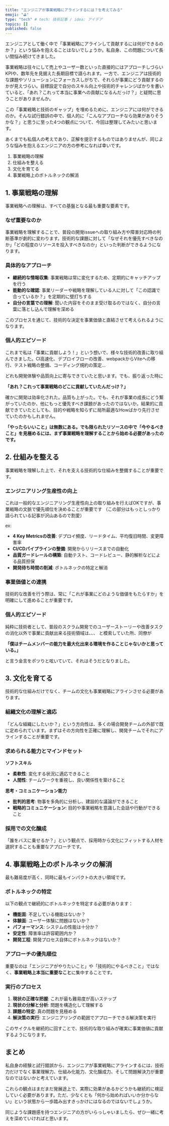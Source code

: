 ```yaml
---
title: "エンジニアが事業戦略にアラインするには？を考えてみる"
emoji: "⛳"
type: "tech" # tech: 技術記事 / idea: アイデア
topics: []
published: false
---
```



エンジニアとして働く中で「事業戦略にアラインして貢献するには何ができるのか？」という悩みを抱えることはないでしょうか。私自身、この問題について長い間悩み続けてきました。

事業戦略は往々にして売上やユーザー数といった直接的にはアプローチしづらいKPIや、数年先を見据えた長期目標で語られます。一方で、エンジニアは技術的な課題やソリューションにフォーカスしがちで、それらが事業にどう貢献するのかが見えづらい。目標設定で自分のスキル向上や技術的チャレンジばかりを書いていると、「あれ？これって本当に事業への貢献になるんだっけ？」と疑問に思うことがありませんか。

この「事業戦略と技術のギャップ」を埋めるために、エンジニアには何ができるのか。そんな試行錯誤の中で、個人的に「こんなアプローチなら効果がありそうかな？」と思うに至った4つの観点について、今回は整理してみたいと思います。

あくまでも私個人の考えであり、正解を提示するものではありませんが、同じような悩みを抱えるエンジニアの方の参考になれば幸いです。

1. 事業戦略の理解
2. 仕組みを整える
3. 文化を育てる
4. 事業戦略上のボトルネックの解消

## 1. 事業戦略の理解

事業戦略への理解は、すべての基盤となる最も重要な要素です。

### なぜ重要なのか

事業戦略を理解することで、普段の開発issueへの取り組み方や障害対応時の判断基準が劇的に変わります。技術的な課題に対して「なぜそれを優先すべきなのか」「どの程度のリソースを投入すべきなのか」といった判断ができるようになります。

### 具体的なアプローチ

- **継続的な情報収集**: 事業戦略は常に変化するため、定期的にキャッチアップを行う
- **能動的な確認**: 事業リーダーや戦略を理解している人に対して「この認識で合っているか？」を定期的に壁打ちする
- **自分の言葉での理解**: 聞いた内容をそのまま受け取るのではなく、自分の言葉に落とし込んで理解を深める

このプロセスを通じて、技術的な決定を事業価値と直結させて考えられるようになります。

### 個人的エピソード

これまで私は「事業に貢献しよう！」という想いで、様々な技術的改善に取り組んできました。CI高速化、デプロイフローの改善、webpackからViteへの移行、テスト戦略の整備、コーディング規約の策定...

どれも開発体験や品質向上に寄与できていたと思います。でも、振り返った時に

**「あれ？これって事業戦略のどこに貢献していたんだっけ？」**

確かに開発は効率化された。品質も上がった。でも、それが事業の成長にどう繋がっていたのか、他にもっと優先すべき課題があったのではないか。結果的に貢献できていたとしても、目的や戦略を知らずに局所最適なHowばかり先行させていたのかもしれません。

**「やったらいいこと」は無数にある。でも限られたリソースの中で「今やるべきこと」を見極めるには、まず事業戦略を理解することから始める必要があったのです。**

## 2. 仕組みを整える

事業戦略を理解した上で、それを支える技術的な仕組みを整備することが重要です。

### エンジニアリング生産性の向上

これは一般的なエンジニアリング生産性向上の取り組みを行えばOKですが、事業戦略の文脈で優先順位を決めることが重要です
（この部分はもっとしっかり語られている記事が沢山あるので割愛）

ex:
- **4 Key Metricsの改善**: デプロイ頻度、リードタイム、平均復旧時間、変更障害率
- **CI/CDパイプラインの整備**: 開発からリリースまでの自動化
- **品質ガードレールの構築**: 自動テスト、コードレビュー、静的解析などによる品質担保
- **開発待ち時間の削減**: ボトルネックの特定と解消

### 事業価値との連携

技術的な改善を行う際は、常に「これが事業にどのような価値をもたらすか」を明確にして進めることが重要です。

### 個人的エピソード

純粋に技術者として、普段のスクラム開発でのユーザーストーリーや改善タスクの消化以外で事業に貢献出来る技術領域は、、、
と模索していた所、同僚が

**「僕はチームメンバーの能力を最大化出来る環境を作ることじゃないかと思っている。」**

と言う金言をポツりと呟いていて、それはそうだとなりました。

## 3. 文化を育てる

技術的な仕組みだけでなく、チームの文化も事業戦略にアラインさせる必要があります。

### 組織文化の理解と適応

「どんな組織にしたいか？」という方向性は、多くの場合開発チームの外部で既に定められています。まずはその方向性を正確に理解し、開発チームでそれにアラインすることが重要です。

### 求められる能力とマインドセット

**ソフトスキル**
- **柔軟性**: 変化する状況に適応できること
- **人間性**: チームワークを重視し、良い関係性を築けること

**思考・コミュニケーション能力**
- **批判的思考**: 物事を多角的に分析し、建設的な議論ができること
- **戦略的コミュニケーション**: 目的や事業戦略を意識した会話や行動ができること

### 採用での文化醸成

「誰をバスに乗せるか？」という観点で、採用時から文化にフィットする人材を選択することも重要なアプローチです。

## 4. 事業戦略上のボトルネックの解消

最も難易度が高く、同時に最もインパクトの大きい領域です。

### ボトルネックの特定

以下の観点で継続的にボトルネックを特定する必要があります：

- **機能面**: 不足している機能はないか？
- **体験面**: ユーザー体験に問題はないか？
- **パフォーマンス**: システムの性能は十分か？
- **安定性**: 障害率は許容範囲内か？
- **開発工程**: 開発プロセス自体にボトルネックはないか？

### アプローチの優先順位

重要なのは「エンジニアがやりたいこと」や「技術的にやるべきこと」ではなく、**事業戦略上本当に重要なこと**に集中することです。

### 実行のプロセス

1. **現状の正確な把握**: これが最も難易度が高いステップ
2. **現状の分解と分析**: 問題を構造化して理解する
3. **課題の特定**: 真の問題を見極める
4. **解決策の実行**: エンジニアリングの範囲でアプローチできる解決策を実行

このサイクルを継続的に回すことで、技術的な取り組みが確実に事業価値に貢献するようになります。

## まとめ

私自身の経験と試行錯誤から、エンジニアが事業戦略にアラインするには、技術力だけでなく事業理解力、仕組み化能力、文化醸成力、そして問題解決力が重要なのではないかと考えています。

これらの観点はまだまだ発展途上で、実際に効果があるかどうかも継続的に検証していく必要があります。ただ、少なくとも「何から始めればいいか分からない」という状態から一歩踏み出すきっかけにはなるのではないでしょうか。

同じような課題感を持つエンジニアの方がいらっしゃいましたら、ぜひ一緒に考えを深めていければと思います。
